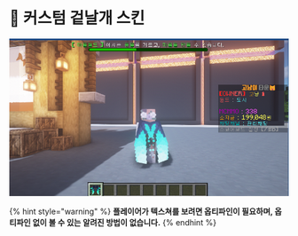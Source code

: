 # 🐶 커스텀 겉날개 스킨



![](<../../../../.gitbook/assets/image (9) (1).png>)

{% hint style="warning" %}
**플레이어가 텍스쳐를 보려면 옵티파인이 필요하며, 옵티파인 없이 볼 수 있는 알려진 방법이 없습니다.**&#x20;
{% endhint %}
